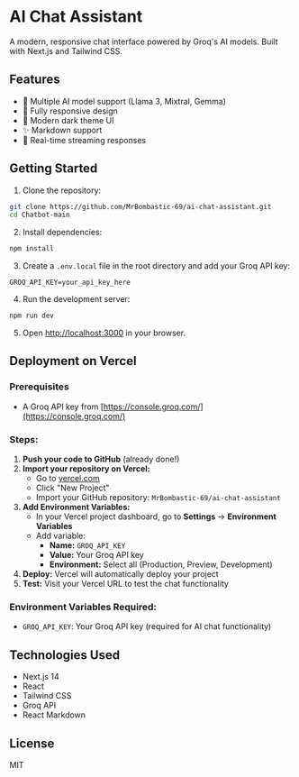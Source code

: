 # AI Chat Assistant

A modern, responsive chat interface powered by Groq's AI models. Built with Next.js and Tailwind CSS.

## Features

- 🤖 Multiple AI model support (Llama 3, Mixtral, Gemma)
- 📱 Fully responsive design
- 🎨 Modern dark theme UI
- ✨ Markdown support
- 🔄 Real-time streaming responses

## Getting Started

1. Clone the repository:
```bash
git clone https://github.com/MrBombastic-69/ai-chat-assistant.git
cd Chatbot-main
```

2. Install dependencies:
```bash
npm install
```

3. Create a `.env.local` file in the root directory and add your Groq API key:
```
GROQ_API_KEY=your_api_key_here
```

4. Run the development server:
```bash
npm run dev
```

5. Open [http://localhost:3000](http://localhost:3000) in your browser.

## Deployment on Vercel

### Prerequisites
- A Groq API key from [https://console.groq.com/](https://console.groq.com/)

### Steps:
1. **Push your code to GitHub** (already done!)
2. **Import your repository on Vercel:**
   - Go to [vercel.com](https://vercel.com)
   - Click "New Project"
   - Import your GitHub repository: `MrBombastic-69/ai-chat-assistant`
3. **Add Environment Variables:**
   - In your Vercel project dashboard, go to **Settings** → **Environment Variables**
   - Add variable:
     - **Name:** `GROQ_API_KEY`
     - **Value:** Your Groq API key
     - **Environment:** Select all (Production, Preview, Development)
4. **Deploy:** Vercel will automatically deploy your project
5. **Test:** Visit your Vercel URL to test the chat functionality

### Environment Variables Required:
- `GROQ_API_KEY`: Your Groq API key (required for AI chat functionality)

## Technologies Used

- Next.js 14
- React
- Tailwind CSS
- Groq API
- React Markdown

## License

MIT
